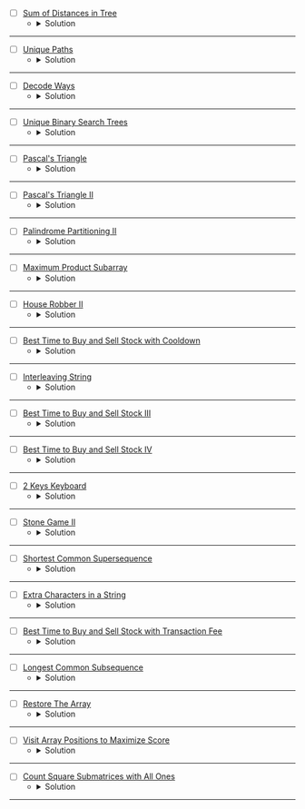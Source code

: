 * [ ] [Sum of Distances in Tree](https://leetcode.com/problems/sum-of-distances-in-tree/description/)
    * <details>
        <summary> Solution </summary>

        ```c++
            class Solution {
                void Populate(int node, int parent, vector<int>& nodeCount,
                            vector<int>& result, vector<vector<int>>& adj) {
                    nodeCount[node] = 1;
                    for (auto& child : adj[node]) {
                        if (child == parent) continue;
                        Populate(child, node, nodeCount, result, adj);
                        nodeCount[node] += nodeCount[child];
                        result[node] += result[child] + nodeCount[child];
                    }
                }

                void dfs(int node, int parent, int& n, vector<int>& nodeCount, vector<int>& result,
                        vector<vector<int>>& adj) {
                    if(parent != -1) {
                        result[node] = result[parent] + (n - nodeCount[node]) - nodeCount[node];
                    }
                    for(auto &child: adj[node]) {
                        if(child != parent) {
                            dfs(child, node, n, nodeCount, result, adj);
                        }
                    }
                }

            public:
                vector<int> sumOfDistancesInTree(int n, vector<vector<int>>& edges) {
                    vector<int> nodeCount(n), result(n);
                    vector<vector<int>> adj(n);
                    for (auto& edge : edges) {
                        int u = edge[0], v = edge[1];
                        adj[u].push_back(v);
                        adj[v].push_back(u);
                    }
                    Populate(0, -1, nodeCount, result, adj);
                    dfs(0, -1, n, nodeCount, result, adj);
                    return result;
                }
            };

    </details>

---



* [ ] [Unique Paths](https://leetcode.com/problems/unique-paths/description/)
    * <details>
        <summary> Solution </summary>

        ```c++
            class Solution {
                int dp[101][101];
                bool isValid(int i, int j, int n, int m) {
                    return (i >= 0 && i < n && j >= 0 && j < m);
                }
                // Memoization
                int Paths(int i, int j, int n, int m) {
                    if(!isValid(i, j, n, m)) return 0;
                    if(i == n - 1 && j == m - 1) return 1;
                    int &ret = dp[i][j];
                    if(~ret) return ret;
                    ret = Paths(i + 1, j, n, m);
                    ret += Paths(i, j + 1, n, m);
                    return ret;
                }
            public:
                int uniquePaths(int m, int n) {
                    // Iterative dp
                    dp[m - 1][n - 1] = 1;
                    for(int i = m - 1; i >= 0;i--) {
                        for(int j = n - 1; j >= 0;j--) {
                            if(isValid(i + 1, j, m, n)) dp[i][j] += dp[i + 1][j];
                            if(isValid(i, j + 1, m, n)) dp[i][j] += dp[i][j + 1];
                        }
                    }
                    return dp[0][0];
                }
            };

    </details>

---



* [ ] [Decode Ways](https://leetcode.com/problems/decode-ways/description/)
    * <details>
        <summary> Solution </summary>

        ```c++
            class Solution {
                int dp[101];
                int DecodeWays(int idx, int& n, string& str) {
                    if(idx == n)
                        return 1;
                    int& ret = dp[idx];
                    if(~ret)
                        return ret;
                    ret = 0;
                    if(str[idx] != '0') 
                        ret = DecodeWays(idx + 1, n, str);
                    if(idx + 1 < n && str[idx] != '0' && str[idx] < '3'){
                        if((str[idx] == '2' && str[idx + 1] <= '6') || str[idx] == '1') {
                            ret += DecodeWays(idx + 2, n, str);
                        }
                    }
                    return ret;
                }
            public:
                int numDecodings(string s) {
                    int n = s.size();
                    memset(dp, -1, sizeof(dp));
                    return DecodeWays(0, n, s);
                }
            };

    </details>

---



* [ ] [Unique Binary Search Trees](https://leetcode.com/problems/unique-binary-search-trees/description/)
    * <details>
        <summary> Solution </summary>

        ```c++
            class Solution {
                int dp[20][20];
                int BST(int left, int right) {
                    if(left == right) return 1;
                    int &ret = dp[left][right];
                    if(~ret) return ret;
                    ret = 0;
                    for(int i = left; i <= right;i++) {
                        if(i == left) ret += BST(left + 1, right);
                        else if(i == right) ret += BST(left, right - 1);
                        else ret += (BST(left, i - 1) * BST(i + 1, right));
                    }
                    return ret;
                }
            public:
                int numTrees(int n) {
                    memset(dp, -1, sizeof(dp));
                    return BST(1, n);
                }
            };

    </details>

---



* [ ] [Pascal's Triangle](https://leetcode.com/problems/pascals-triangle/description/)
    * <details>
        <summary> Solution </summary>

        ```c++
            class Solution {
            public:
                vector<vector<int>> generate(int numRows) {
                    vector<vector<int>> pascal(numRows);
                    for(int i = 0; i < numRows; i++) {
                        pascal[i] = vector<int>(i + 1);
                        pascal[i][0] = pascal[i][i] = 1;
                    }
                    for(int i = 1; i < numRows;i++) {
                        for(int j = 1; j < pascal[i].size() - 1;j++) {
                            pascal[i][j] += pascal[i - 1][j - 1] + pascal[i - 1][j];
                        }
                    }
                    return pascal;
                }
            };

    </details>

---



* [ ] [Pascal's Triangle II](https://leetcode.com/problems/pascals-triangle-ii/description/)
    * <details>
        <summary> Solution </summary>

        ```c++
            class Solution {
            public:
                vector<int> getRow(int rowIndex) {
                    vector<int> res(rowIndex + 1, 1);
                    for(int i = 1; i < rowIndex;i++) {
                        for(int j = i; j > 0;j--) {
                            res[j] += res[j - 1];
                        }
                    }
                    return res;
                }
            };

    </details>

---




* [ ] [Palindrome Partitioning II](https://leetcode.com/problems/palindrome-partitioning-ii/description/)
    * <details>
        <summary> Solution </summary>

        ```c++
            class Solution {
                void getAllPal(string& s, vector<vector<bool>>& pal, int& n) {
                    for(int i = 0; i < n;i++) {
                        int left = i, right = i;
                        while(left >= 0 && right < n && s[left] == s[right]) {
                            pal[left][right] = true;
                            left -= 1;
                            right += 1;
                        }
                    }
                    for(int i = 0; i < n - 1;i++) {
                        int left = i, right = i + 1;
                        while(left >= 0 && right < n && s[left] == s[right]) {
                            pal[left][right] = true;
                            left -= 1;
                            right += 1;
                        }
                    }
                }
                // Memoization
                int minPal(int idx, int& n, vector<vector<bool>>& pal, vector<int>& dp) {
                    if(idx == n)
                        return 0;
                    int& ret = dp[idx];
                    if(~ret)
                        return ret;
                    ret = 1e9;
                    for(int i = idx; i < n;i++) {
                        if(pal[idx][i]) ret = min(ret, minPal(i + 1, n, pal, dp) + 1);
                    }
                    return ret;
                }
            public:
                int minCut(string s) {
                    int n = s.size();
                    vector<int> dp(n, 1e9);
                    vector<vector<bool>> pal(n, vector<bool>(n));
                    getAllPal(s, pal, n);
                    // Iterative
                    for(int i = 0; i < n;i++) {
                        for(int j = i; j >= 0;j--) {
                            if(pal[j][i]) dp[i] = min(dp[i], (j == 0 ? 0 : dp[j - 1]) + 1);
                        }
                    }
                    return dp[n - 1] - 1;
                }
            };

    </details>

---




* [ ] [Maximum Product Subarray](https://leetcode.com/problems/maximum-product-subarray/description/)
    * <details>
        <summary> Solution </summary>

        ```c++
            class Solution {
            public:
                int maxProduct(vector<int>& nums) {
                    int n = nums.size();
                    int maxProduct = INT_MIN;
                    int mn = 1, mx = 1;
                    for(int i = 0; i < n;i++) {
                        if(nums[i] == 0) {
                            maxProduct = max(maxProduct, nums[i]);
                            mn = mx = 1;
                        }
                        else {
                            int temp = mn * nums[i];
                            mn = min({mn * nums[i], mx * nums[i], nums[i]});
                            mx = max({temp, mx * nums[i], nums[i]});
                            maxProduct = max(maxProduct, mx);
                        }
                    }
                    return maxProduct;
                }
            };

    </details>

---




* [ ] [House Robber II](https://leetcode.com/problems/house-robber-ii/description/)
    * <details>
        <summary> Solution </summary>

        ```c++
            class Solution {
                int Robber(int idx, int n, vector<int>& v, vector<int>& dp) {
                    if(idx >= n)
                        return 0;
                    int& ret = dp[idx];
                    if(~ret)
                        return ret;
                    ret = Robber(idx + 1, n, v, dp);
                    ret = max(ret, Robber(idx + 2, n, v, dp) + v[idx]);
                    return ret;
                }
            public:
                int rob(vector<int>& nums) {
                    int n = nums.size();
                    vector<int> dp1(n, -1), dp2(n, -1);
                    if(n == 1) return nums[0];
                    return max(Robber(0, n - 1, nums, dp1), Robber(1, n, nums, dp2));
                }
            };

    </details>

---




* [ ] [Best Time to Buy and Sell Stock with Cooldown](https://leetcode.com/problems/best-time-to-buy-and-sell-stock-with-cooldown/description/)
    * <details>
        <summary> Solution </summary>

        ```c++
            class Solution {
                int dp[5005][2];
                int BestTime(int idx, bool action, int& n, vector<int>& prices) {
                    if(idx >= n)
                        return 0;
                    int &ret = dp[idx][action];
                    if(~ret)
                        return ret;
                    ret = BestTime(idx + 1, action, n, prices);
                    if(action == false)
                        ret = max(ret, BestTime(idx + 1, true, n, prices) - prices[idx]);
                    else
                        ret = max(ret, BestTime(idx + 2, false, n, prices) + prices[idx]);
                    return ret;
                }
            public:
                int maxProfit(vector<int>& prices) {
                    int n = prices.size();
                    memset(dp, -1, sizeof(dp));
                    return BestTime(0, false, n, prices);
                }
            };

    </details>

---



* [ ] [Interleaving String](https://leetcode.com/problems/interleaving-string/description/)
    * <details>
        <summary> Solution </summary>

        ```c++
            class Solution {
                int dp[101][101];
                bool isPossible(int i, int j, string& s1, string& s2, string& s3) {
                    if(i == s1.size() && j == s2.size() && (i + j) == s3.size())
                        return true;
                    int &ret = dp[i][j];
                    if(~ret)
                        return ret;
                    ret = 0;
                    int idx = i + j;
                    if(i < s1.size() && s1[i] == s3[idx]) ret |= isPossible(i + 1, j, s1, s2, s3);
                    if(j < s2.size() && s2[j] == s3[idx]) ret |= isPossible(i, j + 1, s1, s2, s3);
                    return ret;
                }
            public:
                bool isInterleave(string s1, string s2, string s3) {
                    memset(dp, -1, sizeof(dp));
                    return isPossible(0, 0, s1, s2, s3);
                }
            };

    </details>

---




* [ ] [Best Time to Buy and Sell Stock III](https://leetcode.com/problems/best-time-to-buy-and-sell-stock-iii/description/)
    * <details>
        <summary> Solution </summary>

        ```c++
            class Solution {
                int dp[100001][101][2];
                int maxProfit(int idx, int&n, int rem, bool sell, vector<int>& prices) {
                    if(idx == n || rem == 0)
                        return 0;
                    int &ret = dp[idx][rem][sell];
                    if(~ret)
                        return ret;
                    ret = maxProfit(idx + 1, n, rem, sell, prices);
                    if(sell == false)
                        ret = max(ret, maxProfit(idx + 1, n, rem, true, prices) - prices[idx]);
                    else 
                        ret = max(ret, maxProfit(idx + 1, n, rem - 1, false, prices) + prices[idx]);
                    return ret;
                }
            public:
                int maxProfit(vector<int>& prices) {
                    int n = prices.size();
                    memset(dp, -1, sizeof(dp));
                    return maxProfit(0, n, 2, false, prices);
                }
            };

    </details>

---




* [ ] [Best Time to Buy and Sell Stock IV](https://leetcode.com/problems/best-time-to-buy-and-sell-stock-iv/description/)
    * <details>
        <summary> Solution </summary>

        ```c++
            class Solution {
                int dp[1001][101][2];
                int maxProfit(int idx, int&n, int rem, bool sell, vector<int>& prices) {
                    if(idx == n || rem == 0)
                        return 0;
                    int &ret = dp[idx][rem][sell];
                    if(~ret)
                        return ret;
                    ret = maxProfit(idx + 1, n, rem, sell, prices);
                    if(sell == false)
                        ret = max(ret, maxProfit(idx + 1, n, rem, true, prices) - prices[idx]);
                    else 
                        ret = max(ret, maxProfit(idx + 1, n, rem - 1, false, prices) + prices[idx]);
                    return ret;
                }
            public:
                int maxProfit(int k, vector<int>& prices) {
                    int n = prices.size();
                    memset(dp, -1, sizeof(dp));
                    return maxProfit(0, n, k, false, prices);
                }
            };

    </details>

---




* [ ] [2 Keys Keyboard](https://leetcode.com/problems/2-keys-keyboard/description/)
    * <details>
        <summary> Solution </summary>

        ```c++
            class Solution {
                int dp[1001][1001];
                int minSteps(int idx, int copy, int n) {
                    if(idx >= n)
                        return idx == n ? 0 : 1e8;
                    int &ret = dp[idx][copy];
                    if(~ret)
                        return ret;
                    if(copy == 0)
                        ret = minSteps(idx + 1, 1, n) + 2;
                    else {
                        ret = minSteps(idx + copy, copy, n) + 1;
                        ret = min(ret, minSteps(idx + idx, idx, n) + 2);
                    }
                    return ret;
                }
            public:
                int minSteps(int n) {
                    memset(dp, -1, sizeof(dp));
                    return minSteps(1, 0, n);
                }
            };

    </details>

---




* [ ] [Stone Game II](https://leetcode.com/problems/stone-game-ii/description/)
    * <details>
        <summary> Solution </summary>

        ```c++
            class Solution {
                int dp[101][101][2];
                int maxStones(int idx, int m, int n, bool flag, vector<int>& piles) {
                    if(idx >= n)
                        return 0;
                    int &ret = dp[idx][m][flag];
                    if(~ret)
                        return ret;
                    int sum = 0;
                    ret = (flag == 1 ? INT_MAX : 0);
                    for(int i = 0; i < 2 * m;++i) {
                        if(idx + i >= n)
                            break;
                        sum += piles[idx + i];
                        if(flag == 0)
                            ret = max(ret, maxStones(idx + i + 1, max(i + 1, m), n, flag ^ 1, piles) + sum);
                        else
                            ret = min(ret, maxStones(idx + i + 1, max(i + 1, m), n, flag ^ 1, piles));
                    }
                    return ret;
                }
            public:
                int stoneGameII(vector<int>& piles) {
                    int n = piles.size();
                    memset(dp, -1, sizeof(dp));
                    return maxStones(0, 1, n, 0, piles);
                }
            };

    </details>

---




* [ ] [Shortest Common Supersequence ](https://leetcode.com/problems/shortest-common-supersequence/description/)
    * <details>
        <summary> Solution </summary>

        ```c++
            class Solution {
                int dp[1001][1001];
                int shortestStr(int i, int j, int& n, int& m, string& s, string& t) {
                    if(i == n && j == m)
                        return 0;
                    if(i == n || j == m)
                        return (n - i) + (m - j);
                    int& ret = dp[i][j];
                    if(~ret)
                        return ret;
                    ret = shortestStr(i + 1, j + 1, n, m, s, t) + (s[i] == t[j] ? 1 : 2);
                    ret = min(ret, shortestStr(i + 1, j, n, m, s, t) + 1);
                    ret = min(ret, shortestStr(i, j + 1, n, m, s, t) + 1);
                    return ret;
                }
                
                void buildStr(int i, int j, int& n, int& m, string& s, string& t, string& res) {
                    if(i == n && j == m)
                        return;
                    if(i == n || j == m) {
                        for(int k = i; k < n;++k)
                            res += s[k];
                        for(int k = j; k < m;++k)
                            res += t[k];
                        return;
                    }
                    int ret = shortestStr(i, j, n, m, s, t);
                    int choice1 = shortestStr(i + 1, j + 1, n, m, s, t) + (s[i] == t[j] ? 1 : 2);
                    int choice2 = shortestStr(i + 1, j, n, m, s, t) + 1;
                    if(ret == choice1) {
                        // res += (s[i] == t[j] ? s[i] : s[i] + t[j]);
                        if(s[i] == t[j]) res += s[i];
                        else {
                            res += s[i];
                            res += t[j];
                        }
                        return buildStr(i + 1, j + 1, n, m, s, t, res);
                    }
                    else if(ret == choice2) {
                        res += s[i];
                        return buildStr(i + 1, j, n, m, s, t, res);
                    }
                    else {
                        res += t[j];
                        return buildStr(i, j + 1, n, m, s, t, res);
                    }
                }
            public:
                string shortestCommonSupersequence(string str1, string str2) {
                    int n = str1.size();
                    int m = str2.size();
                    string res = "";
                    memset(dp, -1, sizeof(dp));
                    // cout << shortestStr(0, 0, n, m, str1, str2) << endl;
                    buildStr(0, 0, n, m, str1, str2, res);
                    return res;
                }
            };

            /*
            "bbbaaaba"
            "bbababbb"
            */

    </details>

---



* [ ] [Extra Characters in a String](https://leetcode.com/problems/extra-characters-in-a-string/description/)
    * <details>
        <summary> Solution </summary>

        ```c++
            struct Trie {
                Trie* children[26];
                bool isEndOfWord;
                Trie() {
                    isEndOfWord = false;
                    for(int i = 0; i < 26;i++)
                        children[i] = nullptr;
                }
            };
            class Solution {
                int dp[55];
                void insert(Trie* root, string& str) {
                    int n = str.size();
                    for(int i = 0; i < n;i++) {
                        if(root->children[str[i] - 'a'] == nullptr) {
                            root->children[str[i] - 'a'] = new Trie();
                        }
                        root = root->children[str[i] - 'a'];
                    }
                    root->isEndOfWord = true;
                }
                int extraChar(int idx, int n, string& str, Trie* root) {
                    if(idx == n) return 0;
                    int &ret = dp[idx];
                    if(~ret) return ret;
                    ret = extraChar(idx + 1, n, str, root) + 1;
                    Trie* cur = root;
                    for(int i = idx; i < n;i++) {
                        if(cur->children[str[i] - 'a'] == nullptr)
                            break;
                        cur = cur->children[str[i] - 'a'];
                        if(cur->isEndOfWord)
                            ret = min(ret, extraChar(i + 1, n, str, root));
                    }
                    return ret;
                }
            public:
                int minExtraChar(string s, vector<string>& dictionary) {
                    int n = s.size();
                    int m = dictionary.size();
                    Trie* root = new Trie();
                    for(auto &str: dictionary)
                        insert(root, str);
                    memset(dp, -1, sizeof(dp));
                    return extraChar(0, n, s, root);
                }
            };
        
    </details>

---




* [ ] [Best Time to Buy and Sell Stock with Transaction Fee](https://leetcode.com/problems/best-time-to-buy-and-sell-stock-with-transaction-fee/description/)
    * <details>
        <summary> Solution </summary>

        ```c++
            class Solution {
                int dp[50005][2];
                int solve(int idx, bool take, int n, int fee, vector<int>& prices) {
                    if(idx == n) return take == false ? 0 : -1E9;
                    int& ret = dp[idx][take];
                    if(~ret) return ret;
                    ret = solve(idx + 1, take, n, fee, prices);
                    if(take == false) ret = max(ret, solve(idx + 1, take ^ 1, n, fee, prices) - prices[idx] - fee);
                    else ret = max(ret, solve(idx + 1, take ^ 1, n, fee, prices) + prices[idx]);
                    return ret;
                }
            public:
                int maxProfit(vector<int>& prices, int fee) {
                    int n = prices.size();
                    memset(dp, -1, sizeof(dp));
                    return solve(0, false, n, fee, prices);
                }
            };
        
    </details>

---



* [ ] [Longest Common Subsequence](https://leetcode.com/problems/longest-common-subsequence/description/)
    * <details>
        <summary> Solution </summary>

        ```c++
            class Solution {
                int dp[1001][1001];
                int solve(int i, int j, int n, int m, string& s, string& t) {
                    if(i == n || j == m) return 0;
                    int& ret = dp[i][j];
                    if(~ret) return ret;
                    if(s[i] == t[j]) return ret = solve(i + 1, j + 1, n, m, s, t) + 1;
                    ret = max(solve(i + 1, j, n, m, s, t), solve(i, j + 1, n, m, s, t));
                    return ret;
                }
            public:
                int longestCommonSubsequence(string text1, string text2) {
                    int n = text1.size();
                    int m = text2.size();
                    memset(dp, -1, sizeof(dp));
                    return solve(0, 0, n, m, text1, text2);
                }
            };
                
        
    </details>

---


* [ ] [Restore The Array](https://leetcode.com/problems/restore-the-array/description/)
    * <details>
        <summary> Solution </summary>

        ```c++
            class Solution {
                int dp[100005], mod = 1000000007;
                int cntArray(int idx, int n, int k, string& s) {
                    if(idx == n) return 1;
                    if((s[idx] - '0') == 0) return 0;
                    int& ret = dp[idx];
                    if(~ret) return ret;
                    ret = 0;
                    long long num = 0;
                    while(num <= k && idx < n) {
                        num *= 10;
                        num += (s[idx] - '0');
                        idx += 1;
                        if(num <= k) 
                            ret = (ret % mod) + (cntArray(idx, n, k, s) % mod);
                    }
                    return ret;
                }
            public:
                int numberOfArrays(string s, int k) {
                    int n = s.size();
                    memset(dp, -1, sizeof(dp));
                    return cntArray(0, n, k, s) % mod;
                }
            };
        
    </details>

---



* [ ] [Visit Array Positions to Maximize Score](https://leetcode.com/problems/visit-array-positions-to-maximize-score/description/)
    * <details>
        <summary> Solution </summary>

        ```c++
            class Solution {
                long long dp[100005][2];
                long long maxTotalScore(int idx, bool parity, int n, int x, vector<int>& arr) {
                    if(idx == n) return 0;
                    long long& ret = dp[idx][parity];
                    if(~ret) return ret;
                    ret = maxTotalScore(idx + 1, parity, n, x, arr);
                    ret = max(ret, maxTotalScore(idx + 1, arr[idx] & 1, n, x, arr) + arr[idx] - ((arr[idx] & 1) != parity ? x : 0));
                    return ret;
                }
            public:
                long long maxScore(vector<int>& nums, int x) {
                    int n = nums.size();
                    memset(dp, -1, sizeof(dp));
                    return maxTotalScore(1, nums[0] & 1, n, x, nums) + nums[0];
                }
            };
        
    </details>

---



* [ ] [Count Square Submatrices with All Ones](https://leetcode.com/problems/count-square-submatrices-with-all-ones/description/)
    * <details>
        <summary> Solution </summary>

        ```c++
            class Solution {
                int dp[303][303];
                bool isValid(int i, int j, int n, int m) {
                    return (i >= 0 && i < n && j >= 0 && j < m);
                }
                int countSquares(int i, int j, int n, int m, vector<vector<int>>& matrix) {
                    if(!isValid(i, j, n, m) || matrix[i][j] == 0) return 0;
                    int &ret = dp[i][j];
                    if(~ret) return ret;
                    int left = countSquares(i, j + 1, n, m, matrix);
                    int down = countSquares(i + 1, j, n, m, matrix);
                    int diag = countSquares(i + 1, j + 1, n, m, matrix);
                    ret = 1 + min({left, down, diag});
                    return ret;
                }
            public:
                int countSquares(vector<vector<int>>& matrix) {
                    int n = matrix.size();
                    int m = matrix[0].size();
                    int res = 0;
                    memset(dp, -1, sizeof(dp));
                    for(int i = 0; i < n;i++) {
                        for(int j = 0; j < m;j++) {
                            res += countSquares(i, j, n, m, matrix);
                        }
                    }
                    return res;
                }
            };
        
    </details>

---